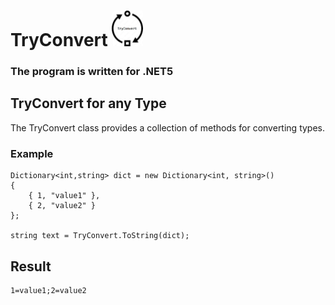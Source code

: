 # TryConvert <img src="./TryConvert.png" style="width:50px;"/>

### The program is written for .NET5

## TryConvert for any Type

The TryConvert class provides a collection of methods for converting types.

### Example
```
Dictionary<int,string> dict = new Dictionary<int, string>() 
{
    { 1, "value1" },
    { 2, "value2" }
};

string text = TryConvert.ToString(dict);

```
## Result
```
1=value1;2=value2
```
